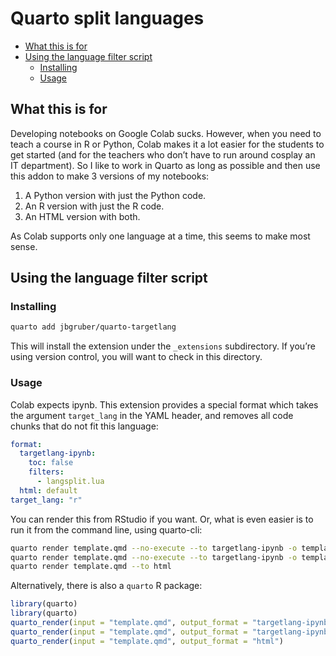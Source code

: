 

# Quarto split languages


- [What this is for](#what-this-is-for)
- [Using the language filter script](#using-the-language-filter-script)
  - [Installing](#installing)
  - [Usage](#usage)

<!-- README.md is generated from README.qmd. Please edit that file -->

## What this is for

Developing notebooks on Google Colab sucks. However, when you need to
teach a course in R or Python, Colab makes it a lot easier for the
students to get started (and for the teachers who don’t have to run
around cosplay an IT department). So I like to work in Quarto as long as
possible and then use this addon to make 3 versions of my notebooks:

1.  A Python version with just the Python code.
2.  An R version with just the R code.
3.  An HTML version with both.

As Colab supports only one language at a time, this seems to make most
sense.

## Using the language filter script

### Installing

``` bash
quarto add jbgruber/quarto-targetlang
```

This will install the extension under the `_extensions` subdirectory. If
you’re using version control, you will want to check in this directory.

### Usage

Colab expects ipynb. This extension provides a special format which
takes the argument `target_lang` in the YAML header, and removes all
code chunks that do not fit this language:

``` yaml
format:
  targetlang-ipynb: 
    toc: false
    filters: 
      - langsplit.lua
  html: default
target_lang: "r"
```

You can render this from RStudio if you want. Or, what is even easier is
to run it from the command line, using quarto-cli:

``` bash
quarto render template.qmd --no-execute --to targetlang-ipynb -o template-py.ipynb --metadata target_lang:python
quarto render template.qmd --no-execute --to targetlang-ipynb -o template-r.ipynb --metadata target_lang:r
quarto render template.qmd --to html
```

Alternatively, there is also a `quarto` R package:

``` r
library(quarto)
library(quarto)
quarto_render(input = "template.qmd", output_format = "targetlang-ipynb", output_file = "template-py.ipynb", execute = FALSE, metadata = list(target_lang = "python"))
quarto_render(input = "template.qmd", output_format = "targetlang-ipynb", output_file = "template-r.ipynb", execute = FALSE, metadata = list(target_lang = "r"))
quarto_render(input = "template.qmd", output_format = "html")
```
